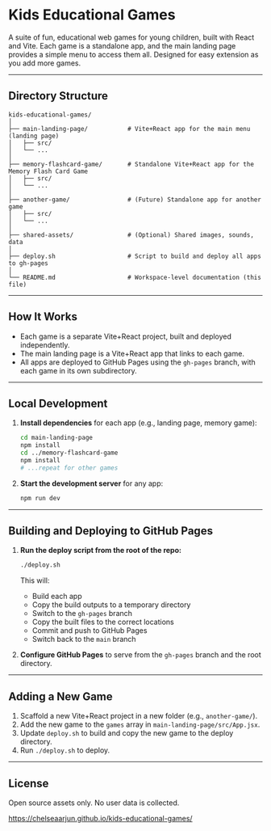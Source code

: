 # Kids Educational Games

A suite of fun, educational web games for young children, built with React and Vite. Each game is a standalone app, and the main landing page provides a simple menu to access them all. Designed for easy extension as you add more games.

---

## Directory Structure

```
kids-educational-games/
│
├── main-landing-page/           # Vite+React app for the main menu (landing page)
│   ├── src/
│   └── ...
│
├── memory-flashcard-game/       # Standalone Vite+React app for the Memory Flash Card Game
│   ├── src/
│   └── ...
│
├── another-game/                # (Future) Standalone app for another game
│   ├── src/
│   └── ...
│
├── shared-assets/               # (Optional) Shared images, sounds, data
│
├── deploy.sh                    # Script to build and deploy all apps to gh-pages
│
└── README.md                    # Workspace-level documentation (this file)
```

---

## How It Works

- Each game is a separate Vite+React project, built and deployed independently.
- The main landing page is a Vite+React app that links to each game.
- All apps are deployed to GitHub Pages using the `gh-pages` branch, with each game in its own subdirectory.

---

## Local Development

1. **Install dependencies** for each app (e.g., landing page, memory game):
   ```sh
   cd main-landing-page
   npm install
   cd ../memory-flashcard-game
   npm install
   # ...repeat for other games
   ```
2. **Start the development server** for any app:
   ```sh
   npm run dev
   ```

---

## Building and Deploying to GitHub Pages

1. **Run the deploy script from the root of the repo:**
   ```sh
   ./deploy.sh
   ```
   This will:
   - Build each app
   - Copy the build outputs to a temporary directory
   - Switch to the `gh-pages` branch
   - Copy the built files to the correct locations
   - Commit and push to GitHub Pages
   - Switch back to the `main` branch

2. **Configure GitHub Pages** to serve from the `gh-pages` branch and the root directory.

---

## Adding a New Game

1. Scaffold a new Vite+React project in a new folder (e.g., `another-game/`).
2. Add the new game to the `games` array in `main-landing-page/src/App.jsx`.
3. Update `deploy.sh` to build and copy the new game to the deploy directory.
4. Run `./deploy.sh` to deploy.

---

## License
Open source assets only. No user data is collected. 

https://chelseaarjun.github.io/kids-educational-games/